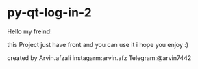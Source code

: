 # py-qt-log-in-2

Hello my freind!

this Project just have front and you can use it 
i hope you enjoy :)




created by Arvin.afzali
instagarm:arvin.afz
Telegram:@arvin7442
